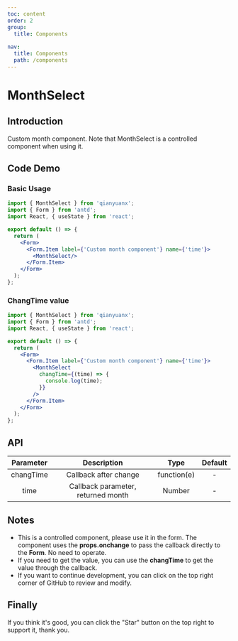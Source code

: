 ```yaml
---
toc: content
order: 2
group:
  title: Components
  
nav:
  title: Components
  path: /components
---
```


# MonthSelect 

## Introduction

Custom month component. Note that MonthSelect is a controlled component when using it.

## Code Demo

### Basic Usage

```jsx
import { MonthSelect } from 'qianyuanx';
import { Form } from 'antd';
import React, { useState } from 'react';

export default () => {
  return (
    <Form>
      <Form.Item label={'Custom month component'} name={'time'}>
        <MonthSelect/>
      </Form.Item>
    </Form>
  );
};
```
### ChangTime value

```jsx
import { MonthSelect } from 'qianyuanx';
import { Form } from 'antd';
import React, { useState } from 'react';

export default () => {
  return (
    <Form>
      <Form.Item label={'Custom month component'} name={'time'}>
        <MonthSelect
          changTime={(time) => {
            console.log(time);
          }}
        />
      </Form.Item>
    </Form>
  );
};
```

## API

| Parameter | Description | Type | Default |
| :--: | :--: | :--: | :--: |
| changTime | Callback after change | function(e) | - |
| time | Callback parameter, returned month | Number | - |


## Notes

- This is a controlled component, please use it in the form. The component uses the **props.onchange** to pass the callback directly to the **Form**. No need to operate.
- If you need to get the value, you can use the **changTime** to get the value through the callback.
- If you want to continue development, you can click on the top right corner of GitHub to review and modify.

## Finally

If you think it's good, you can click the "Star" button on the top right to support it, thank you.